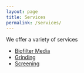 ```yaml
---
layout: page
title: Services
permalink: /services/
---
```


We offer a variety of services

 * [Biofilter Media](/services/biofilter)
 * [Grinding](/services/grinding)
 * [Screening](/services/screening)
